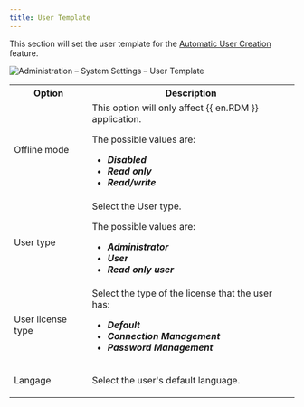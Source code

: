 ```yaml
---
title: User Template
---
```

This section will set the user template for the [Automatic User Creation](/server/web-interface/administration/configuration/server-settings/general/authentication/domain/) feature. 

![Administration – System Settings – User Template](/img/en/server/ServerOp8033.png)

<table>
	<tr>
		<th>
Option 
		</th>
		<th>
Description 
		</th>
	</tr>
	<tr>
		<td>
Offline mode 
		</td>
		<td>
This option will only affect {{ en.RDM }} application. <br>

The possible values are: <br>

* ***Disabled*** 
* ***Read only*** 
* ***Read/write*** 
		</td>
	</tr>
	<tr>
		<td>
User type 
		</td>
		<td>
Select the User type. <br>

The possible values are: <br>

* ***Administrator*** 
* ***User*** 
* ***Read only user*** 
		</td>
	</tr>
	<tr>
		<td>
User license type 
		</td>
		<td>
Select the type of the license that the user has: <br>

* ***Default*** 
* ***Connection Management*** 
* ***Password Management*** 
		</td>
	</tr>
	<tr>
		<td>
Langage 
		</td>
		<td>
Select the user's default language. 
		</td>
	</tr>
</table>


